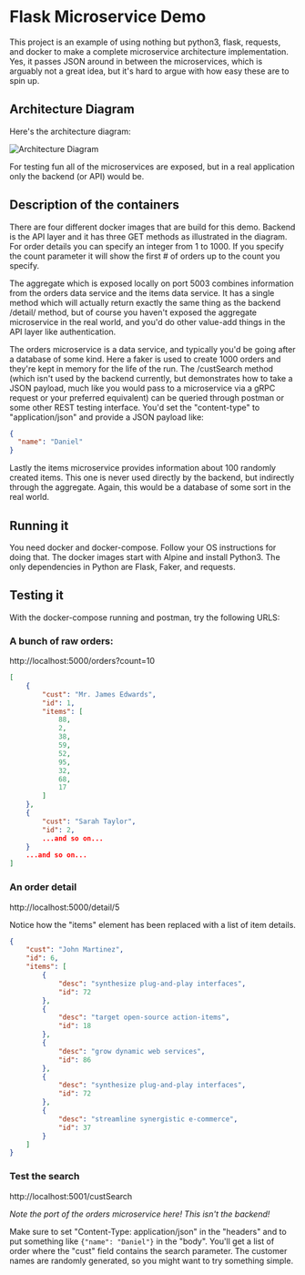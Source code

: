 # Flask Microservice Demo

This project is an example of using nothing but python3, flask, requests, and docker to make a complete microservice architecture implementation.  Yes, it passes JSON around in between the microservices, which is arguably not a great idea, but it's hard to argue with how easy these are to spin up.

## Architecture Diagram

Here's the architecture diagram:

![Architecture Diagram](https://i.imgur.com/IUAfN8O.png)

For testing fun all of the microservices are exposed, but in a real application only the backend (or API) would be.

## Description of the containers

There are four different docker images that are build for this demo. Backend is the API layer and it has three GET methods as illustrated in the diagram. For order details you can specify an integer from 1 to 1000. If you specify the count parameter it will show the first # of orders up to the count you specify.

The aggregate which is exposed locally on port 5003 combines information from the orders data service and the items data service. It has a single method which will actually return exactly the same thing as the backend /detail/ method, but of course you haven't exposed the aggregate microservice in the real world, and you'd do other value-add things in the API layer like authentication.

The orders microservice is a data service, and typically you'd be going after a database of some kind. Here a faker is used to create 1000 orders and they're kept in memory for the life of the run. The /custSearch method (which isn't used by the backend currently, but demonstrates how to take a JSON payload, much like you would pass to a microservice via a gRPC request or your preferred equivalent) can be queried through postman or some other REST testing interface. You'd set the "content-type" to "application/json" and provide a JSON payload like:

```json
{
  "name": "Daniel"
}
```

Lastly the items microservice provides information about 100 randomly created items. This one is never used directly by the backend, but indirectly through the aggregate. Again, this would be a database of some sort in the real world.

## Running it

You need docker and docker-compose. Follow your OS instructions for doing that.  The docker images start with Alpine and install Python3. The only dependencies in Python are Flask, Faker, and requests.

## Testing it

With the docker-compose running and postman, try the following URLS:

### A bunch of raw orders:

http://localhost:5000/orders?count=10

```json
[
    {
        "cust": "Mr. James Edwards",
        "id": 1,
        "items": [
            88,
            2,
            38,
            59,
            52,
            95,
            32,
            68,
            17
        ]
    },
    {
        "cust": "Sarah Taylor",
        "id": 2,
        ...and so on...
    }
    ...and so on...
]
```

### An order detail

http://localhost:5000/detail/5

Notice how the "items" element has been replaced with a list of item details.

```json
{
    "cust": "John Martinez",
    "id": 6,
    "items": [
        {
            "desc": "synthesize plug-and-play interfaces",
            "id": 72
        },
        {
            "desc": "target open-source action-items",
            "id": 18
        },
        {
            "desc": "grow dynamic web services",
            "id": 86
        },
        {
            "desc": "synthesize plug-and-play interfaces",
            "id": 72
        },
        {
            "desc": "streamline synergistic e-commerce",
            "id": 37
        }
    ]
}
```

### Test the search

http://localhost:5001/custSearch

*Note the port of the orders microservice here! This isn't the backend!*

Make sure to set "Content-Type: application/json" in the "headers" and to put something like `{"name": "Daniel"}` in the "body".  You'll get a list of order where the "cust" field contains the search parameter. The customer names are randomly generated, so you might want to try something simple.
